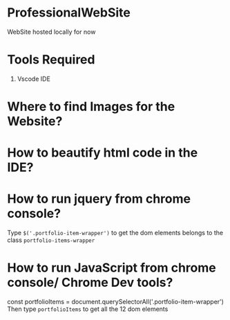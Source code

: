 # ProfessionalWebSite
WebSite hosted locally for now

# Tools Required
1. Vscode IDE


# Where to find Images for the Website?

# How to beautify html code in the IDE?

# How to run jquery from chrome console?
Type `$('.portfolio-item-wrapper')` to get the dom elements belongs to the class `portfolio-items-wrapper`

# How to run JavaScript from chrome console/ Chrome Dev tools?

const portfolioItems = document.querySelectorAll('.portfolio-item-wrapper')
Then type `portfolioItems` to get all the 12 dom elements